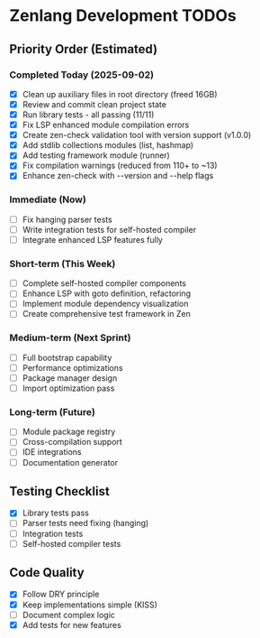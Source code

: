 # Zenlang Development TODOs

## Priority Order (Estimated)

### Completed Today (2025-09-02)
- [x] Clean up auxiliary files in root directory (freed 16GB)
- [x] Review and commit clean project state
- [x] Run library tests - all passing (11/11)
- [x] Fix LSP enhanced module compilation errors
- [x] Create zen-check validation tool with version support (v1.0.0)
- [x] Add stdlib collections modules (list, hashmap)
- [x] Add testing framework module (runner)
- [x] Fix compilation warnings (reduced from 110+ to ~13)
- [x] Enhance zen-check with --version and --help flags

### Immediate (Now)
- [ ] Fix hanging parser tests
- [ ] Write integration tests for self-hosted compiler
- [ ] Integrate enhanced LSP features fully

### Short-term (This Week)
- [ ] Complete self-hosted compiler components
- [ ] Enhance LSP with goto definition, refactoring
- [ ] Implement module dependency visualization
- [ ] Create comprehensive test framework in Zen

### Medium-term (Next Sprint)
- [ ] Full bootstrap capability
- [ ] Performance optimizations
- [ ] Package manager design
- [ ] Import optimization pass

### Long-term (Future)
- [ ] Module package registry
- [ ] Cross-compilation support
- [ ] IDE integrations
- [ ] Documentation generator

## Testing Checklist
- [x] Library tests pass
- [ ] Parser tests need fixing (hanging)
- [ ] Integration tests
- [ ] Self-hosted compiler tests

## Code Quality
- [x] Follow DRY principle
- [x] Keep implementations simple (KISS)
- [ ] Document complex logic
- [x] Add tests for new features